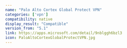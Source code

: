 ```yaml
---
name: "Palo Alto Cortex Global Protect VPN"
categories: ['vpn']
compatibility: native
display_result: "Compatible"
version_from: "5.1"
link: https://apps.microsoft.com/detail/9nblggh6bzl3
icon: PaloAltoCortexGlobalProtectVPN.jpg
---
```


